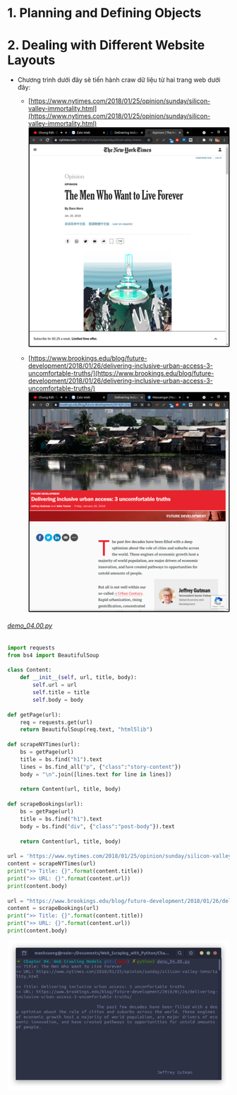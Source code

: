 # 1. Planning and Defining Objects
# 2. Dealing with Different Website Layouts
* Chương trình dưới đây sẽ tiến hành craw dữ liệu từ hai trang web dưới đây:
  * [https://www.nytimes.com/2018/01/25/opinion/sunday/silicon-valley-immortality.html](https://www.nytimes.com/2018/01/25/opinion/sunday/silicon-valley-immortality.html)
    ![](images/04_00.png)
  
  * [https://www.brookings.edu/blog/future-development/2018/01/26/delivering-inclusive-urban-access-3-uncomfortable-truths/](https://www.brookings.edu/blog/future-development/2018/01/26/delivering-inclusive-urban-access-3-uncomfortable-truths/)
    ![](images/04_01.png)

###### [demo_04.00.py](demo_04.00.py)
```python
import requests
from bs4 import BeautifulSoup

class Content:
    def __init__(self, url, title, body):
        self.url = url
        self.title = title
        self.body = body
        
def getPage(url):
    req = requests.get(url)
    return BeautifulSoup(req.text, "html5lib")

def scrapeNYTimes(url):
    bs = getPage(url)
    title = bs.find("h1").text
    lines = bs.find_all("p", {"class":"story-content"})
    body = "\n".join([lines.text for line in lines])
    
    return Content(url, title, body)

def scrapeBookings(url):
    bs = getPage(url)
    title = bs.find("h1").text
    body = bs.find("div", {"class":"post-body"}).text
    
    return Content(url, title, body)

url = 'https://www.nytimes.com/2018/01/25/opinion/sunday/silicon-valley-immortality.html'
content = scrapeNYTimes(url)
print(">> Title: {}".format(content.title))
print(">> URL: {}".format(content.url))
print(content.body)

url = "https://www.brookings.edu/blog/future-development/2018/01/26/delivering-inclusive-urban-access-3-uncomfortable-truths/"
content = scrapeBookings(url)
print(">> Title: {}".format(content.title))
print(">> URL: {}".format(content.url))
print(content.body)
```
![](images/04_02.png)